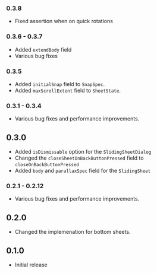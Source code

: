 ### 0.3.8
- Fixed assertion when on quick rotations

### 0.3.6 - 0.3.7
- Added `extendBody` field
- Various bug fixes

### 0.3.5
- Added `initialSnap` field to `SnapSpec`.
- Added `maxScrollExtent` field to `SheetState`.

### 0.3.1 - 0.3.4
- Various bug fixes and performance improvements.

## 0.3.0
- Added `isDismissable` option for the `SlidingSheetDialog`
- Changed the `closeSheetOnBackButtonPressed` field to `closeOnBackButtonPressed`
- Added `body` and `parallaxSpec` field for the `SlidingSheet`

### 0.2.1 - 0.2.12
- Various bug fixes and performance improvements.

## 0.2.0
- Changed the implemenation for bottom sheets.

## 0.1.0
- Initial release
